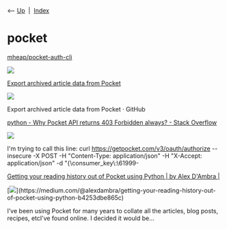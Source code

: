 <div class="nav">

⟵ [Up](index.html)  \|  [Index](index.html)

</div>

# pocket

<div class="cards">

<div class="card">

<div class="card-title">

[mheap/pocket-auth-cli](https://github.com/mheap/pocket-auth-cli)

</div>

<div class="card-image">

[![](https://opengraph.githubassets.com/6b48bfd2965ee4cab5a2b724d32d5fca2255ab11f508db2409ef9fef2a9e5201/mheap/pocket-auth-cli)](https://github.com/mheap/pocket-auth-cli)

</div>

</div>

<div class="card">

<div class="card-title">

[Export archived article data from
Pocket](https://gist.github.com/jasonrdsouza/2da1ac63976008750c940fa9698919bb)

</div>

<div class="card-image">

[![](https://github.githubassets.com/assets/gist-og-image-54fd7dc0713e.png)](https://gist.github.com/jasonrdsouza/2da1ac63976008750c940fa9698919bb)

</div>

Export archived article data from Pocket · GitHub

</div>

<div class="card">

<div class="card-title">

[python - Why Pocket API returns 403 Forbidden always? - Stack
Overflow](https://stackoverflow.com/questions/41412167/why-pocket-api-returns-403-forbidden-always)

</div>

<div class="card-image">

[![](https://cdn.sstatic.net/Sites/stackoverflow/Img/apple-touch-icon.png?v=c78bd457575a)](https://stackoverflow.com/questions/41412167/why-pocket-api-returns-403-forbidden-always)

</div>

I'm trying to call this line: curl
https://getpocket.com/v3/oauth/authorize --insecure -X POST -H
"Content-Type: application/json" -H "X-Accept: application/json" -d
"{\\consumer_key\\:\\61999-

</div>

<div class="card">

<div class="card-title">

[Getting your reading history out of Pocket using Python \| by Alex
D'Ambra
\|](https://medium.com/@alexdambra/getting-your-reading-history-out-of-pocket-using-python-b4253dbe865c)

</div>

<div class="card-image">

[![](https://miro.medium.com/v2/resize:fit:1200/0*kPKykXB1Bog-f7R-.)](https://medium.com/@alexdambra/getting-your-reading-history-out-of-pocket-using-python-b4253dbe865c)

</div>

I’ve been using Pocket for many years to collate all the articles, blog
posts, recipes, etcI’ve found online. I decided it would be…

</div>

</div>
